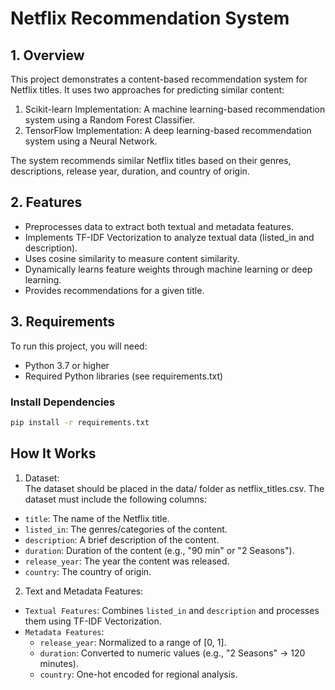 # Netflix Recommendation System

## 1. Overview
This project demonstrates a content-based recommendation system for Netflix titles. It uses two approaches for predicting similar content:

 1. Scikit-learn Implementation: A machine learning-based recommendation system using a Random Forest Classifier.
 2. TensorFlow Implementation: A deep learning-based recommendation system using a Neural Network.

The system recommends similar Netflix titles based on their genres, descriptions, release year, duration, and country of origin.

## 2. Features
- Preprocesses data to extract both textual and metadata features.
- Implements TF-IDF Vectorization to analyze textual data (listed_in and description).
- Uses cosine similarity to measure content similarity.
- Dynamically learns feature weights through machine learning or deep learning.
- Provides recommendations for a given title.

## 3. Requirements
To run this project, you will need:

- Python 3.7 or higher
- Required Python libraries (see requirements.txt)

### Install Dependencies
  ```bash
  pip install -r requirements.txt
  ```

## How It Works
1. Dataset: <br>
The dataset should be placed in the data/ folder as netflix_titles.csv. The dataset must include the following columns:

- ```title```: The name of the Netflix title.
- ```listed_in```: The genres/categories of the content.
- ```description```: A brief description of the content.
- ```duration```: Duration of the content (e.g., "90 min" or "2 Seasons").
- ```release_year```: The year the content was released.
- ```country```: The country of origin.
2. Text and Metadata Features: <br>
- ```Textual Features```: Combines ```listed_in``` and ```description``` and processes them using TF-IDF Vectorization.
- ```Metadata Features```:
     - ```release_year```: Normalized to a range of [0, 1].
     - ```duration```: Converted to numeric values (e.g., "2 Seasons" → 120 minutes).
     - ```country```: One-hot encoded for regional analysis.
